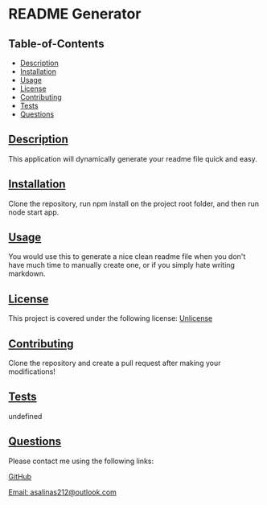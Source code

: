 # README Generator

## Table-of-Contents
* [Description](#description)
* [Installation](#installation)
* [Usage](#usage)
* [License](#license)
* [Contributing](#contributing)
* [Tests](#tests)
* [Questions](#questions)

## [Description](#table-of-contents)
This application will dynamically generate your readme file quick and easy.
## [Installation](#table-of-contents)
Clone the repository, run npm install on the project root folder, and then run node start app.
## [Usage](#table-of-contents)
You would use this to generate a nice clean readme file when you don't have much time to manually create one, or if you simply hate writing markdown.


## [License](#table-of-contents)
This project is covered under the following license:
[Unlicense](https://choosealicense.com/licenses/Unlicense)
  
## [Contributing](#table-of-contents)
Clone the repository and create a pull request after making your modifications!

## [Tests](#table-of-contents)
undefined

## [Questions](#table-of-contents)
Please contact me using the following links:

[GitHub](https://github.com/jsalinas212)

[Email: asalinas212@outlook.com](mailto:asalinas212@outlook.com)
